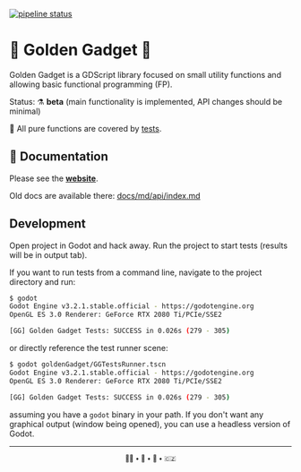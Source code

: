 [![pipeline status](https://gitlab.com/monnef/golden-gadget/badges/master/pipeline.svg)](https://gitlab.com/monnef/golden-gadget/-/commits/master)


🧰 Golden Gadget 🌟
===================

Golden Gadget is a GDScript library focused on small utility functions and allowing basic functional programming (FP).

Status: ⚗️ **beta** (main functionality is implemented, API changes should be minimal)

🤖️️ All pure functions are covered by [tests](goldenGadget/GGTests.gd).

📑 Documentation
---------------
Please see the **[website](https://monnef.gitlab.io/golden-gadget)**.

Old docs are available there: [docs/md/api/index.md](docs/md/api/index.md)

 Development
-------------
Open project in Godot and hack away. Run the project to start tests (results will be in output tab).

If you want to run tests from a command line, navigate to the project directory and run:
```sh
$ godot
Godot Engine v3.2.1.stable.official - https://godotengine.org
OpenGL ES 3.0 Renderer: GeForce RTX 2080 Ti/PCIe/SSE2

[GG] Golden Gadget Tests: SUCCESS in 0.026s (279 - 305)
```
or directly reference the test runner scene:
```sh
$ godot goldenGadget/GGTestsRunner.tscn
Godot Engine v3.2.1.stable.official - https://godotengine.org
OpenGL ES 3.0 Renderer: GeForce RTX 2080 Ti/PCIe/SSE2

[GG] Golden Gadget Tests: SUCCESS in 0.026s (279 - 305)
```
assuming you have a `godot` binary in your path. If you don't want any graphical output (window being opened), you can use a headless version of Godot.

- - -

<div align="center">
	<sub>
		👨🏻 • 🐧 • 🍍 • 🇨🇿
	</sub>
</div>
